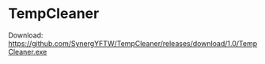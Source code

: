 # TempCleaner

Download: https://github.com/SynergYFTW/TempCleaner/releases/download/1.0/TempCleaner.exe
